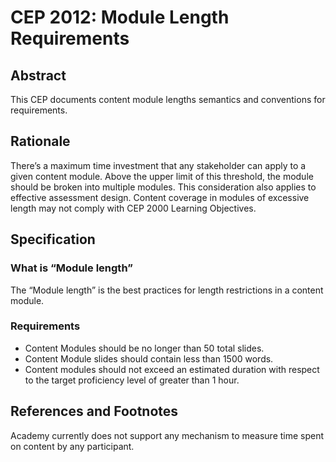 # CEP 2012: Module Length Requirements


## Abstract

This CEP documents content module lengths semantics and conventions for requirements.

## Rationale

There’s a maximum time investment that any stakeholder can apply to a given content module. Above the upper limit of this threshold, the module should be broken into multiple modules. This consideration also applies to effective assessment design. Content coverage in modules of excessive length may not comply with CEP 2000 Learning Objectives.   

## Specification

### What is “Module length”

The “Module length” is the best practices for length restrictions in a content module.


### Requirements

*  Content Modules should be no longer than 50 total slides.
*  Content Module slides should contain less than 1500 words.
*  Content modules should not exceed an estimated duration with respect to the target proficiency level of greater than 1 hour.



## References and Footnotes

Academy currently does not support any mechanism to measure time spent on content by any participant. 